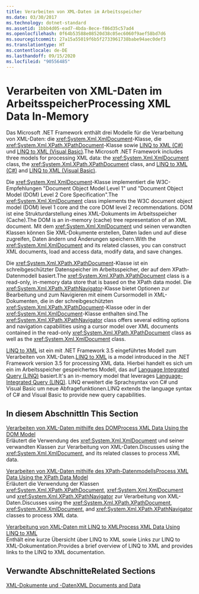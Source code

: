 ```yaml
---
title: Verarbeiten von XML-Daten im Arbeitsspeicher
ms.date: 03/30/2017
ms.technology: dotnet-standard
ms.assetid: 1bbb4d05-ead7-4bda-8ece-f86d35c57ad4
ms.openlocfilehash: 0f64b53588e08520d38c05ec6060f9aef58bd7d6
ms.sourcegitcommit: 27a15a55019f6b5f2733961738babe94aec0def3
ms.translationtype: HT
ms.contentlocale: de-DE
ms.lasthandoff: 09/15/2020
ms.locfileid: "90556485"
---
```

# <a name="processing-xml-data-in-memory"></a><span data-ttu-id="4572b-102">Verarbeiten von XML-Daten im Arbeitsspeicher</span><span class="sxs-lookup"><span data-stu-id="4572b-102">Processing XML Data In-Memory</span></span>
<span data-ttu-id="4572b-103">Das Microsoft .NET Framework enthält drei Modelle für die Verarbeitung von XML-Daten: die <xref:System.Xml.XmlDocument>-Klasse, die <xref:System.Xml.XPath.XPathDocument>-Klasse sowie [LINQ to XML (C#)](../../linq/linq-xml-overview.md) und [LINQ to XML (Visual Basic)](../../linq/linq-xml-overview.md).</span><span class="sxs-lookup"><span data-stu-id="4572b-103">The Microsoft .NET Framework includes three models for processing XML data: the <xref:System.Xml.XmlDocument> class, the <xref:System.Xml.XPath.XPathDocument> class, and [LINQ to XML (C#)](../../linq/linq-xml-overview.md) and [LINQ to XML (Visual Basic)](../../linq/linq-xml-overview.md).</span></span>  
  
 <span data-ttu-id="4572b-104">Die <xref:System.Xml.XmlDocument>-Klasse implementiert die W3C-Empfehlungen "Document Object Model Level 1" und "Document Object Model (DOM) Level 2 Core Specification".</span><span class="sxs-lookup"><span data-stu-id="4572b-104">The <xref:System.Xml.XmlDocument> class implements the W3C document object model (DOM) level 1 core and the core DOM level 2 recommendations.</span></span> <span data-ttu-id="4572b-105">DOM ist eine Strukturdarstellung eines XML-Dokuments im Arbeitsspeicher (Cache).</span><span class="sxs-lookup"><span data-stu-id="4572b-105">The DOM is an in-memory (cache) tree representation of an XML document.</span></span> <span data-ttu-id="4572b-106">Mit dem <xref:System.Xml.XmlDocument> und seinen verwandten Klassen können Sie XML-Dokumente erstellen, Daten laden und auf diese zugreifen, Daten ändern und Änderungen speichern.</span><span class="sxs-lookup"><span data-stu-id="4572b-106">With the <xref:System.Xml.XmlDocument> and its related classes, you can construct XML documents, load and access data, modify data, and save changes.</span></span>  
  
 <span data-ttu-id="4572b-107">Die <xref:System.Xml.XPath.XPathDocument>-Klasse ist ein schreibgeschützter Datenspeicher im Arbeitsspeicher, der auf dem XPath-Datenmodell basiert.</span><span class="sxs-lookup"><span data-stu-id="4572b-107">The <xref:System.Xml.XPath.XPathDocument> class is a read-only, in-memory data store that is based on the XPath data model.</span></span> <span data-ttu-id="4572b-108">Die <xref:System.Xml.XPath.XPathNavigator>-Klasse bietet Optionen zur Bearbeitung und zum Navigieren mit einem Cursormodell in XML-Dokumenten, die in der schreibgeschützten <xref:System.Xml.XPath.XPathDocument>-Klasse oder in der <xref:System.Xml.XmlDocument>-Klasse enthalten sind.</span><span class="sxs-lookup"><span data-stu-id="4572b-108">The <xref:System.Xml.XPath.XPathNavigator> class offers several editing options and navigation capabilities using a cursor model over XML documents contained in the read-only <xref:System.Xml.XPath.XPathDocument> class as well as the <xref:System.Xml.XmlDocument> class.</span></span>  
  
 <span data-ttu-id="4572b-109">[LINQ to XML](../../linq/linq-xml-overview.md) ist ein mit .NET Framework 3.5 eingeführtes Modell zum Verarbeiten von XML-Daten.</span><span class="sxs-lookup"><span data-stu-id="4572b-109">[LINQ to XML](../../linq/linq-xml-overview.md) is a model introduced in the .NET Framework version 3.5 for processing XML data.</span></span> <span data-ttu-id="4572b-110">Hierbei handelt es sich um ein im Arbeitsspeicher gespeichertes Modell, das auf [Language Integrated Query (LINQ)](../../../csharp/programming-guide/concepts/linq/index.md) basiert.</span><span class="sxs-lookup"><span data-stu-id="4572b-110">It's an in-memory model that leverages [Language-Integrated Query (LINQ)](../../../csharp/programming-guide/concepts/linq/index.md).</span></span> <span data-ttu-id="4572b-111">LINQ erweitert die Sprachsyntax von C# und Visual Basic um neue Abfragefunktionen.</span><span class="sxs-lookup"><span data-stu-id="4572b-111">LINQ extends the language syntax of C# and Visual Basic to provide new query capabilities.</span></span>  
  
## <a name="in-this-section"></a><span data-ttu-id="4572b-112">In diesem Abschnitt</span><span class="sxs-lookup"><span data-stu-id="4572b-112">In This Section</span></span>  
 [<span data-ttu-id="4572b-113">Verarbeiten von XML-Daten mithilfe des DOM</span><span class="sxs-lookup"><span data-stu-id="4572b-113">Process XML Data Using the DOM Model</span></span>](process-xml-data-using-the-dom-model.md)  
 <span data-ttu-id="4572b-114">Erläutert die Verwendung des <xref:System.Xml.XmlDocument> und seiner verwandten Klassen zur Verarbeitung von XML-Daten.</span><span class="sxs-lookup"><span data-stu-id="4572b-114">Discusses using the <xref:System.Xml.XmlDocument>, and its related classes to process XML data.</span></span>  
  
 [<span data-ttu-id="4572b-115">Verarbeiten von XML-Daten mithilfe des XPath-Datenmodells</span><span class="sxs-lookup"><span data-stu-id="4572b-115">Process XML Data Using the XPath Data Model</span></span>](process-xml-data-using-the-xpath-data-model.md)  
 <span data-ttu-id="4572b-116">Erläutert die Verwendung der Klassen <xref:System.Xml.XPath.XPathDocument>, <xref:System.Xml.XmlDocument> und <xref:System.Xml.XPath.XPathNavigator> zur Verarbeitung von XML-Daten.</span><span class="sxs-lookup"><span data-stu-id="4572b-116">Discusses using the <xref:System.Xml.XPath.XPathDocument>, <xref:System.Xml.XmlDocument>, and <xref:System.Xml.XPath.XPathNavigator> classes to process XML data.</span></span>  
  
 [<span data-ttu-id="4572b-117">Verarbeitung von XML-Daten mit LINQ to XML</span><span class="sxs-lookup"><span data-stu-id="4572b-117">Process XML Data Using LINQ to XML</span></span>](process-xml-data-using-linq-to-xml.md)  
 <span data-ttu-id="4572b-118">Enthält eine kurze Übersicht über LINQ to XML sowie Links zur LINQ to XML-Dokumentation.</span><span class="sxs-lookup"><span data-stu-id="4572b-118">Provides a brief overview of LINQ to XML and provides links to the LINQ to XML documentation.</span></span>  
  
## <a name="related-sections"></a><span data-ttu-id="4572b-119">Verwandte Abschnitte</span><span class="sxs-lookup"><span data-stu-id="4572b-119">Related Sections</span></span>  
 [<span data-ttu-id="4572b-120">XML-Dokumente und -Daten</span><span class="sxs-lookup"><span data-stu-id="4572b-120">XML Documents and Data</span></span>](index.md)
